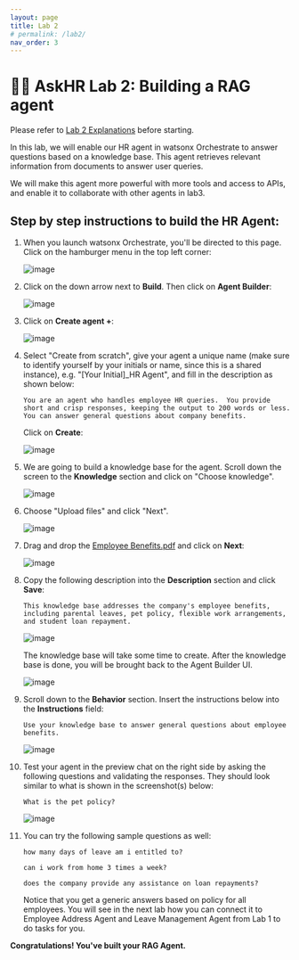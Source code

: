 ```yaml
---
layout: page
title: Lab 2
# permalink: /lab2/
nav_order: 3
---
```

# 🧑‍💼 AskHR Lab 2: Building a RAG agent

Please refer to [Lab 2 Explanations](./pdfs/Lab%202-explanation.pdf) before starting.
    
In this lab, we will enable our HR agent in watsonx Orchestrate to answer questions based on a knowledge base. This agent retrieves relevant information from documents to answer user queries.

We will make this agent more powerful with more tools and access to APIs, and enable it to collaborate with other agents in lab3.


## Step by step instructions to build the HR Agent:

1. When you launch watsonx Orchestrate, you'll be directed to this page. Click on the hamburger menu in the top left corner:

    ![image](./imgs/lab-3a/step1.png)

1. Click on the down arrow next to **Build**.  Then click on **Agent Builder**:

    ![image](./imgs/lab-3a/step2.png)

1. Click on **Create agent +**:

    ![image](./imgs/lab-3a/step3.png)

1. Select "Create from scratch", give your agent a unique name (make sure to identify yourself by your initials or name, since this is a shared instance), e.g. "[Your Initial]_HR Agent", and fill in the description as shown below: 

    ```
    You are an agent who handles employee HR queries.  You provide short and crisp responses, keeping the output to 200 words or less. You can answer general questions about company benefits.
    ```  

    Click on **Create**:

    ![image](./imgs/lab-3a/hr_step4.png)

1. We are going to build a knowledge base for the agent. Scroll down the screen to the **Knowledge** section and click on "Choose knowledge".

    ![image](./imgs/lab-3a/hr_step_knowledge.png)

1. Choose "Upload files" and click "Next".

    ![image](./imgs/lab-3a/hr_step_uploadfile.png)

1. Drag and drop the [Employee Benefits.pdf](./pdfs/Employee-Benefits.pdf) and click on **Next**:

    ![image](./imgs/lab-3a/hr_step6.png)

1. Copy the following description into the **Description** section and click **Save**:

    ```
    This knowledge base addresses the company's employee benefits, including parental leaves, pet policy, flexible work arrangements, and student loan repayment.
    ```

    ![image](./imgs/lab-3a/hr_step_desc.png)

    The knowledge base will take some time to create. After the knowledge base is done, you will be brought back to the Agent Builder UI.

    ![image](./imgs/lab-3a/hr_step_kbase.png)


1. Scroll down to the **Behavior** section. Insert the instructions below into the **Instructions** field:

    ```
    Use your knowledge base to answer general questions about employee benefits. 
    ```

    ![image](./imgs/lab-3a/hr_step12.png)

1. Test your agent in the preview chat on the right side by asking the following questions and validating the responses.  They should look similar to what is shown in the screenshot(s) below:

    ```
    What is the pet policy? 
    ```

    ![image](./imgs/lab-3a/hr_step13.png)

1. You can try the following sample questions as well:

    ```
    how many days of leave am i entitled to?
    ```
    ```
    can i work from home 3 times a week?
    ```
    ```
    does the company provide any assistance on loan repayments?
    ```
    Notice that you get a generic answers based on policy for all employees. You will see in the next lab how you can connect it to Employee Address Agent and Leave Management Agent from Lab 1 to do tasks for you.

**Congratulations! You've built your RAG Agent.**
